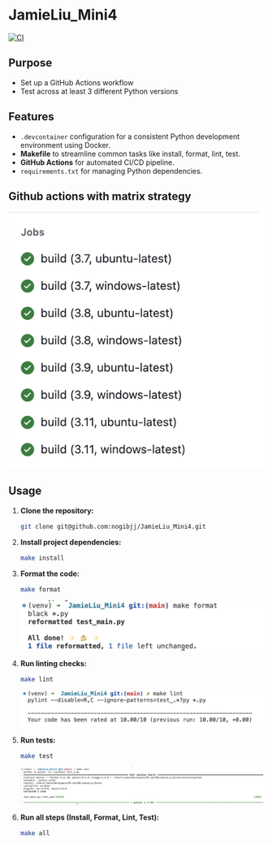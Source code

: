 # JamieLiu_Mini4

[![CI](https://github.com/nogibjj/JamieLiu_Mini4/actions/workflows/ci.yml/badge.svg)](https://github.com/nogibjj/JamieLiu_Mini4/actions/workflows/ci.yml)

## Purpose

- Set up a GitHub Actions workflow
- Test across at least 3 different Python versions

## Features

- `.devcontainer` configuration for a consistent Python development environment using Docker.
- **Makefile** to streamline common tasks like install, format, lint, test.
- **GitHub Actions** for automated CI/CD pipeline.
- `requirements.txt` for managing Python dependencies.

## Github actions with matrix strategy

![Alt text](ci.png)

## Usage

1. **Clone the repository:**
   ```bash
   git clone git@github.com:nogibjj/JamieLiu_Mini4.git
   ```
2. **Install project dependencies:**
   ```bash
   make install
   ```
3. **Format the code:**

   ```bash
   make format
   ```

   ![Alt text](format.png)

4. **Run linting checks:**

   ```bash
   make lint
   ```

   ![Alt text](lint.png)

5. **Run tests:**

   ```bash
   make test
   ```

   ![Alt text](test.png)

6. **Run all steps (Install, Format, Lint, Test):**
   ```bash
   make all
   ```
